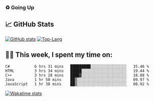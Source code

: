 ### ♻️ Going Up

<!--
**HUGHNew/HUGHNew** is a ✨ _special_ ✨ repository because its `README.md` (this file) appears on your GitHub profile.

Here are some ideas to get you started:

- 🔭 I’m currently working on ...
- 🌱 I’m currently learning ...
- 👯 I’m looking to collaborate on ...
- 🤔 I’m looking for help with ...
- 💬 Ask me about ...
- 📫 How to reach me: ...
- 😄 Pronouns: ...
- ⚡ Fun fact: ...
-->

## 📈 GitHub Stats

[![GitHub stats](https://github-readme-stats.vercel.app/api?username=HUGHNew&theme=onedark)](https://github.com/anuraghazra/github-readme-stats)
[![Top-Lang](https://github-readme-stats.vercel.app/api/top-langs/?username=HUGHNew&theme=onedark&langs_count=8)](https://github.com/anuraghazra/github-readme-stats)

## 👨‍💻 This week, I spent my time on:

<!--START_SECTION:waka-->
```text
C#           6 hrs 31 mins   █████████░░░░░░░░░░░░░░░░   35.46 % 
HTML         3 hrs 34 mins   █████░░░░░░░░░░░░░░░░░░░░   19.44 % 
C++          3 hrs 28 mins   ████▓░░░░░░░░░░░░░░░░░░░░   18.88 % 
Java         1 hr 50 mins    ██▒░░░░░░░░░░░░░░░░░░░░░░   09.97 % 
JavaScript   1 hr 38 mins    ██▒░░░░░░░░░░░░░░░░░░░░░░   08.92 % 
```
<!--END_SECTION:waka-->

[![Wakatime stats](https://github-readme-stats.vercel.app/api/wakatime?username=HUGHNew&theme=onedark)](https://github.com/anuraghazra/github-readme-stats)

